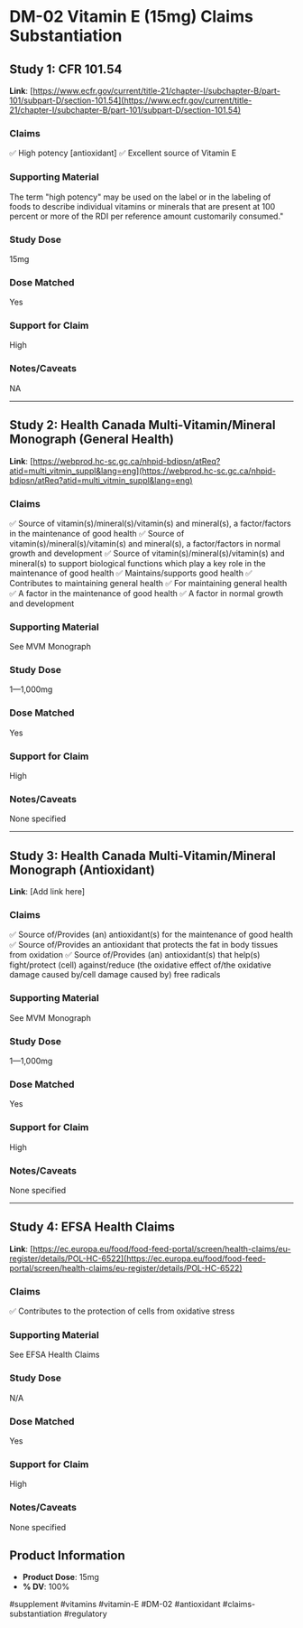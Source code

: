 # DM-02 Vitamin E (15mg) Claims Substantiation

## Study 1: CFR 101.54
**Link**: [https://www.ecfr.gov/current/title-21/chapter-I/subchapter-B/part-101/subpart-D/section-101.54](https://www.ecfr.gov/current/title-21/chapter-I/subchapter-B/part-101/subpart-D/section-101.54)

### Claims
✅ High potency [antioxidant]
✅ Excellent source of Vitamin E

### Supporting Material
The term "high potency" may be used on the label or in the labeling of foods to describe individual vitamins or minerals that are present at 100 percent or more of the RDI per reference amount customarily consumed."

### Study Dose
15mg

### Dose Matched
Yes

### Support for Claim
High

### Notes/Caveats
NA

---

## Study 2: Health Canada Multi-Vitamin/Mineral Monograph (General Health)
**Link**: [https://webprod.hc-sc.gc.ca/nhpid-bdipsn/atReq?atid=multi_vitmin_suppl&lang=eng](https://webprod.hc-sc.gc.ca/nhpid-bdipsn/atReq?atid=multi_vitmin_suppl&lang=eng)

### Claims
✅ Source of vitamin(s)/mineral(s)/vitamin(s) and mineral(s), a factor/factors in the maintenance of good health
✅ Source of vitamin(s)/mineral(s)/vitamin(s) and mineral(s), a factor/factors in normal growth and development
✅ Source of vitamin(s)/mineral(s)/vitamin(s) and mineral(s) to support biological functions which play a key role in the maintenance of good health
✅ Maintains/supports good health
✅ Contributes to maintaining general health
✅ For maintaining general health
✅ A factor in the maintenance of good health
✅ A factor in normal growth and development

### Supporting Material
See MVM Monograph

### Study Dose
1—1,000mg

### Dose Matched
Yes

### Support for Claim
High

### Notes/Caveats
None specified

---

## Study 3: Health Canada Multi-Vitamin/Mineral Monograph (Antioxidant)
**Link**: [Add link here]

### Claims
✅ Source of/Provides (an) antioxidant(s) for the maintenance of good health
✅ Source of/Provides an antioxidant that protects the fat in body tissues from oxidation
✅ Source of/Provides (an) antioxidant(s) that help(s) fight/protect (cell) against/reduce (the oxidative effect of/the oxidative damage caused by/cell damage caused by) free radicals

### Supporting Material
See MVM Monograph

### Study Dose
1—1,000mg

### Dose Matched
Yes

### Support for Claim
High

### Notes/Caveats
None specified

---

## Study 4: EFSA Health Claims
**Link**: [https://ec.europa.eu/food/food-feed-portal/screen/health-claims/eu-register/details/POL-HC-6522](https://ec.europa.eu/food/food-feed-portal/screen/health-claims/eu-register/details/POL-HC-6522)

### Claims
✅ Contributes to the protection of cells from oxidative stress

### Supporting Material
See EFSA Health Claims

### Study Dose
N/A

### Dose Matched
Yes

### Support for Claim
High

### Notes/Caveats
None specified

## Product Information
- **Product Dose**: 15mg
- **% DV**: 100%

#supplement #vitamins #vitamin-E #DM-02 #antioxidant #claims-substantiation #regulatory